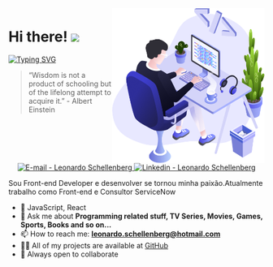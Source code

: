 <img align="right" src="https://github.com/Leoschellenberg/Leoschellenberg/blob/main/images/illustration.png" width="300"/>

<div align="left">
  <h1>Hi there! <img src="https://media.giphy.com/media/hvRJCLFzcasrR4ia7z/giphy.gif" width="25px"></h1>
</div>

[![Typing SVG](https://readme-typing-svg.herokuapp.com?font=Roboto&weight=500&size=18&duration=4000&pause=1000&color=FFFFFF&width=435&lines=Ol%C3%A1%2C+eu+sou+Leonardo+Schellenberg;Desenvolver+se+tornou+um+hobby;Sou+Front-end+Developer+e+UI%2FUX)](https://git.io/typing-svg)

<blockquote align="left">“Wisdom is not a product of schooling but of the lifelong attempt to acquire it.” - Albert Einstein</blockquote>

<div align="center">
    <a href="mailto:leonardo.schellenberg@hotmail.com" target="_blank" >
      <img alt="E-mail - Leonardo Schellenberg" src="https://img.shields.io/badge/-leonardo.schellenberg@hotmail.com-3333cc?style=flat-square&labelColor=3333cc&logo=gmail&logoColor=white&link=mailto:leonardo.schellenberg@hotmail.com">
    </a>
     <a href="https://www.linkedin.com/in/leonardo-martins-schellenberg/" target="_blank" >
        <img alt="Linkedin - Leonardo Schellenberg" src="https://img.shields.io/badge/-Leonardo%20Schellenberg-3333cc?style=flat-square&logo=Linkedin&logoColor=white&link=https://www.linkedin.com/in/leonardo-martins-schellenberg">
      </a>
</div>


Sou Front-end Developer e desenvolver se tornou minha paixão.Atualmente trabalho como Front-end e Consultor ServiceNow

<!-- <img align="left" src="https://komarev.com/ghpvc/?username=leoschellenberg" alt="Leonardo Schellenberg" /><br>
 -->

- 🚀 JavaScript, React
- 💬 Ask me about **Programming related stuff, TV Series, Movies, Games, Sports, Books and so on...**
- 📫 How to reach me: **leonardo.schellenberg@hotmail.com**
- 👨‍💻 All of my projects are available at [GitHub](https://github.com/Leoschellenberg?tab=repositories)
- 🤝 Always open to collaborate
